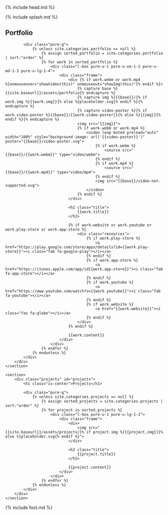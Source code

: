 {% include head.md %}

{% include splash.md %}

<div class="content-wrapper">
    <section>
        <div class="portfolio" id="portfolio">
            <h1 class="is-center">Portfolio</h1>

            <div class="pure-g">
                {% unless site.categories.portfolio == null %}
                    {% assign sorted_portfolio = site.categories.portfolio | sort:"order" %}
                    {% for work in sorted_portfolio %}
                        <div class="l-box pure-u-1 pure-u-sm-1-2 pure-u-md-1-3 pure-u-lg-1-4">
                            <div class="frame">
                                <div {% if work.webm or work.mp4 %}onmouseover="showVideo(this)" onmouseout="showImg(this)"{% endif %}>
                                    {% capture base %}{{site.baseurl}}/assets/portfolio{% endcapture %}
                                    {% capture img %}{{base}}/{% if work.img %}{{work.img}}{% else %}placeholder.svg{% endif %}{% endcapture %}
                                    {% capture video-poster %}{% if work.video-poster %}{{base}}/{{work.video-poster}}{% else %}{{img}}{% endif %}{% endcapture %}
                                    <img src="{{img}}">
                                    {% if work.webm or work.mp4 %}
                                        <video loop muted preload="auto" width="100%" style="background-image: url('{{video-poster}}')" poster="{{base}}/video-poster.svg">
                                            {% if work.webm %}
                                                <source src="{{base}}/{{work.webm}}" type="video/webm">
                                            {% endif %}
                                            {% if work.mp4 %}
                                                <source src="{{base}}/{{work.mp4}}" type="video/mp4">
                                            {% endif %}
                                            <img src="{{base}}/video-not-supported.svg">
                                        </video>
                                    {% endif %}
                                </div>

                                <h2 class="title">
                                    {{work.title}}
                                </h2>
                                
                                {% if work.website or work.youtube or work.play-store or work.app-store %}
                                    <div class="resources">
                                        {% if work.play-store %}
                                            <a href="https://play.google.com/store/apps/details?id={{work.play-store}}"><i class="fab fa-google-play"></i></a>
                                        {% endif %}
                                        {% if work.app-store %}
                                            <a href="https://itunes.apple.com/app/id{{work.app-store}}"><i class="fab fa-app-store"></i></a>
                                        {% endif %}
                                        {% if work.youtube %}
                                            <a href="https://www.youtube.com/watch?v={{work.youtube}}"><i class="fab fa-youtube"></i></a>
                                        {% endif %}
                                        {% if work.website %}
                                            <a href="{{work.website}}"><i class="fas fa-globe"></i></a>
                                        {% endif %}
                                    </div>
                                {% endif %}
                                
                                {{work.content}}
                            </div>
                        </div>
                    {% endfor %}
                {% endunless %}
            </div>
        </div>
    </section>
    
    <section>
        <div class="projects" id="projects">
            <h1 class="is-center">Projects</h1>

            <div class="pure-g">
                {% unless site.categories.projects == null %}
                    {% assign sorted_projects = site.categories.projects | sort:"order" %}
                    {% for project in sorted_projects %}
                        <div class="l-box pure-u-1 pure-u-lg-1-2">
                            <div class="frame">
                                <div>
                                    <img src="{{site.baseurl}}/assets/projects/{% if project.img %}{{project.img}}{% else %}placeholder.svg{% endif %}">
                                </div>

                                <h2 class="title">
                                    {{project.title}}
                                </h2>

                                {{project.content}}
                            </div>
                        </div>
                    {% endfor %}
                {% endunless %}
            </div>
        </div>
    </section>
</div>

{% include foot.md %}

